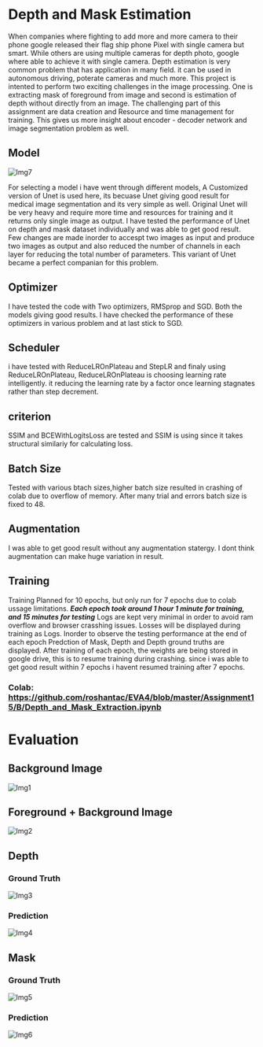 # Depth and Mask Estimation
When companies where fighting to add more and more camera to their phone google released their flag ship phone Pixel with single camera but smart. While others are using multiple cameras for depth photo, google where able to achieve it with single camera. Depth estimation is very common problem that has application in many field. it can be used in autonomous driving, poterate cameras and much more. This project is intented to perform two exciting challenges in the image processing. One is extracting mask of foreground from image and second is estimation of depth without directly from an image. The challenging part of this assignment are data creation and Resource and time management for training. This gives us more insight about encoder - decoder network and image segmentation problem as well. 


## Model

![Img7 ](Images/Unet_.jpg)

For selecting a model i have went through different models, A Customized version of Unet is used here, its becuase Unet giving good result for medical image segmentation and its very simple as well. Original Unet will be very heavy and require more time and resources for training and it returns only single image as output. I have tested the performance of Unet on depth and mask dataset individually and was able to get good result. Few changes are made inorder to accespt two images as input and produce two images as output and also reduced the number of channels in each layer for reducing the total number of parameters. This variant of Unet became a perfect companian for this problem.

## Optimizer
I have tested the code with Two optimizers, RMSprop and SGD. Both the models giving good results. I have checked the performance of these optimizers in various problem and at last stick to SGD. 

## Scheduler
i have tested with ReduceLROnPlateau and StepLR and finaly using ReduceLROnPlateau, ReduceLROnPlateau is choosing learning rate intelligently. it reducing the learning rate by a factor once learning stagnates rather than step decrement.

## criterion
SSIM and BCEWithLogitsLoss are tested and SSIM is using since it takes structural similariy for calculating loss. 

## Batch Size
Tested with various btach sizes,higher batch size resulted in crashing of colab due to overflow of memory. After many trial and errors batch size is fixed to 48.

## Augmentation
I was able to get good result without any augmentation statergy. I dont think augmentation can make huge variation in result.

## Training 
Training Planned for 10 epochs, but only run for 7 epochs due to colab ussage limitations. ***Each epoch took around 1 hour 1 minute  for training, and 15 minutes for testing***
Logs are kept very minimal in order to avoid ram overflow and browser crasshing issues. Losses will be displayed during training as Logs. Inorder to observe the testing performance at the end of each epoch Predction of Mask, Depth and Depth ground truths are displayed.
After training of each epoch, the weights are being stored in google drive, this is to resume training during crashing. since i was able to get good result within 7 epochs i havent resumed training after 7 epochs. 



### Colab: https://github.com/roshantac/EVA4/blob/master/Assignment15/B/Depth_and_Mask_Extraction.ipynb 

# Evaluation 

## Background Image

![Img1 ](Images/bg.png)

## Foreground + Background Image

![Img2 ](Images/fgbg.png)

## Depth

### Ground Truth

![Img3 ](Images/depth_GT.png)

### Prediction

![Img4 ](Images/depth_Pred.png)

## Mask

### Ground Truth

![Img5 ](Images/mask_GT.png)

### Prediction

![Img6 ](Images/mask_Pred.png)




